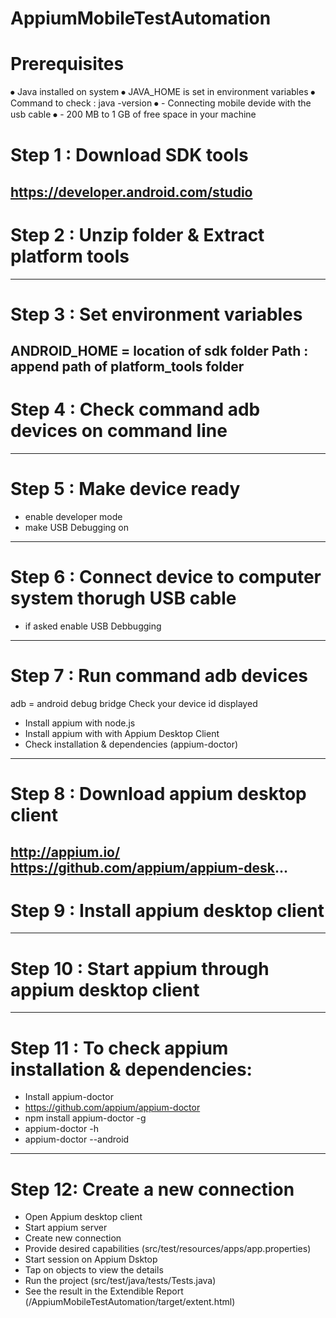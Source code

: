 # AppiumMobileTestAutomation

# Prerequisites

⦁	Java installed on system
⦁	JAVA_HOME is set in environment variables
⦁	Command to check : java -version
⦁	- Connecting mobile devide with the usb cable 
⦁	- 200 MB to 1 GB of free space in your machine

# Step 1 : Download SDK tools
 https://developer.android.com/studio
----------------------------------------------------------------------------------
# Step 2 : Unzip folder & Extract platform tools
----------------------------------------------------------------------------------
# Step 3 : Set environment variables
 ANDROID_HOME = location of sdk folder
 Path : append path of platform_tools folder
----------------------------------------------------------------------------------
# Step 4 : Check command adb devices on command line
----------------------------------------------------------------------------------
# Step 5 : Make device ready
 - enable developer mode
 - make USB Debugging on
----------------------------------------------------------------------------------
# Step 6 : Connect device to computer system thorugh USB cable
 - if asked enable USB Debbugging
----------------------------------------------------------------------------------
# Step 7 : Run command adb devices
  adb = android debug bridge
 Check your device id displayed
- Install appium with node.js
- Install appium with with Appium Desktop Client
-	Check installation & dependencies (appium-doctor)
----------------------------------------------------------------------------------

# Step 8 : Download appium desktop client
   http://appium.io/
   https://github.com/appium/appium-desk...
----------------------------------------------------------------------------------
# Step 9 : Install appium desktop client
----------------------------------------------------------------------------------
# Step 10 : Start appium through appium desktop client
----------------------------------------------------------------------------------
#	Step 11 : To check appium installation & dependencies:
- Install appium-doctor
- https://github.com/appium/appium-doctor
- npm install appium-doctor -g
- appium-doctor -h
- appium-doctor --android
----------------------------------------------------------------------------------
# Step 12: Create a new connection 
-	Open Appium desktop client
- Start appium server
- Create new connection
- Provide desired capabilities (src/test/resources/apps/app.properties)
- Start session on Appium Dsktop
- Tap on objects to view the details
- Run the project (src/test/java/tests/Tests.java)
- See the result in the Extendible Report (/AppiumMobileTestAutomation/target/extent.html)
